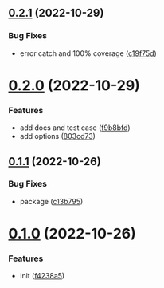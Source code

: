 ## [0.2.1](https://github.com/Innei/next-async/compare/v0.2.0...v0.2.1) (2022-10-29)


### Bug Fixes

* error catch and 100% coverage ([c19f75d](https://github.com/Innei/next-async/commit/c19f75d5eef2513e82e49a3a182b3ef02e948c29))



# [0.2.0](https://github.com/Innei/next-async/compare/v0.1.1...v0.2.0) (2022-10-29)


### Features

* add docs and test case ([f9b8bfd](https://github.com/Innei/next-async/commit/f9b8bfdeadbe09e71dae2b7b5c3360307ebf58e9))
* add options ([803cd73](https://github.com/Innei/next-async/commit/803cd7332a4477fde506907ba8f7442a806c2e9c))



## [0.1.1](https://github.com/Innei/next-async/compare/v0.1.0...v0.1.1) (2022-10-26)


### Bug Fixes

* package ([c13b795](https://github.com/Innei/next-async/commit/c13b795f4c85e17c4ffb2bdf7296718775fc95ed))



# [0.1.0](https://github.com/Innei/next-async/compare/f4238a56be17a20d319f281a57e3870ad477384c...v0.1.0) (2022-10-26)


### Features

* init ([f4238a5](https://github.com/Innei/next-async/commit/f4238a56be17a20d319f281a57e3870ad477384c))



